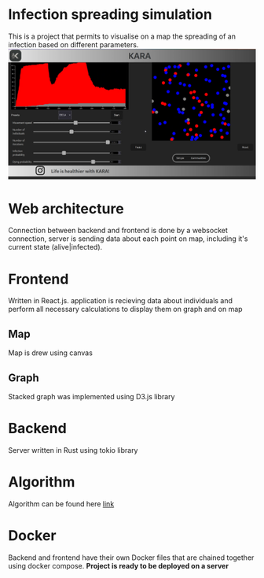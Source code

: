 # Infection spreading simulation
This is a project that permits to visualise on a map the spreading of an infection based on different parameters.
![Screenshot](Usage/thumbnail.png)
# Web architecture
Connection between backend and frontend is done by a websocket connection, server is sending data about each point on map, including it's current state (alive|infected).
# Frontend
Written in React.js. application is recieving data about individuals and perform all necessary calculations to display them on graph and on map
## Map
Map is drew using canvas
## Graph
Stacked graph was implemented using D3.js library 
# Backend
Server written in Rust using tokio library
# Algorithm
Algorithm can be found here [link](backend/src/algorithm.rs)
# Docker
Backend and frontend have their own Docker files that are chained together using docker compose. **Project is ready to be deployed on a server**
